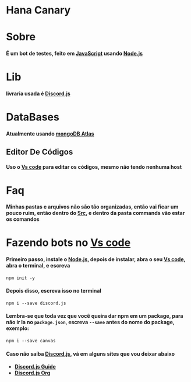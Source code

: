 # Hana Canary
# Sobre

#### É um bot de testes, feito em [JavaScript](https://www.javascript.com/) usando [Node.js](https://nodejs.org/en/)

# Lib

#### livraria usada é [Discord.js](https://discord.js.org/?source=post_page---------------------------#/)

# DataBases

#### Atualmente usando [mongoDB Atlas](https://www.mongodb.com/cloud/atlas/lp/try2?utm_source=bing&utm_campaign=bs_americas_brazil_search_brand_atlas_desktop&utm_term=mongodb%20atlas&utm_medium=cpc_paid_search&utm_ad=e&utm_ad_campaign_id=386028217&msclkid=e8b9fb14a76319885e2f9b00cb110b83)

## Editor De Códigos

#### Uso o [Vs code](https://code.visualstudio.com/) para editar os códigos, mesmo não tendo nenhuma host

# Faq

#### Minhas pastas e arquivos não são tão organizadas, então vai ficar um pouco ruim, então dentro do [Src](https://github.com/kayke981/HanaCanary/tree/main/src), e dentro da pasta commands vão estar os comandos

# Fazendo bots no [Vs code](https://code.visualstudio.com/)

#### Primeiro passo, instale o [Node.js](https://nodejs.org/en/), depois de instalar, abra o seu [Vs code](https://code.visualstudio.com/), abra o terminal, e escreva
```
npm init -y
```

#### Depois disso, escreva isso no terminal

```
npm i --save discord.js
````

#### Lembra-se que toda vez que você queira dar npm em um package, para não ir la no `package.json`, escreva `--save` antes do nome do package, exemplo:
```
npm i --save canvas
```

#### Caso não saíba [Discord.js](https://discord.js.org/?source=post_page---------------------------#/), vá em alguns sites que vou deixar abaixo
- **[Discord.js Guide](https://discordjs.guide/)**
- **[Discord.js Org](https://discord.js.org/?source=post_page---------------------------#/)**
